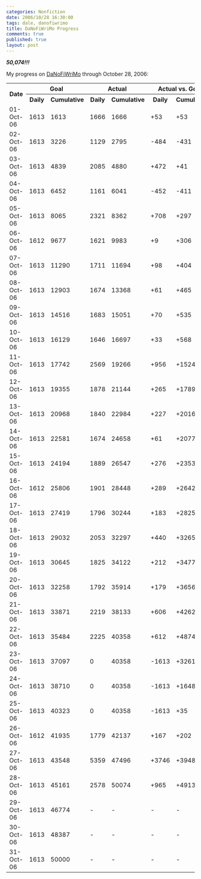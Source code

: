 ```yaml
--- 
categories: Nonfiction
date: 2006/10/28 16:30:00
tags: dale, danofiwrimo
title: DaNoFiWriMo Progress
comments: true
published: true
layout: post
---
```


<p> <em>
<strong>50,074!!!</strong>
</em>

My progress on <a href="http://www.dhemery.com/cwd/2006/09/danofiwrimo">DaNoFiWriMo</a> through October 28, 2006:
<table>
<tr>
<th rowspan="2">Date</th>
<th colspan="2">Goal</th>
<th colspan="2">Actual</th>
<th colspan="2">Actual vs. Goal</th>
</tr>
<tr>
<th>Daily</th>
<th>Cumulative</th>
<th>Daily</th>
<th>Cumulative</th>
<th>Daily</th>
<th>Cumulative</th>
</tr>
<tr>
<td>01-Oct-06</td>
<td>1613</td>
<td>1613</td>
<td>1666</td>
<td>1666</td>
<td>+53</td>
<td>+53</td>
</tr>
<tr>
<td>02-Oct-06</td>
<td>1613</td>
<td>3226</td>
<td>1129</td>
<td>2795</td>
<td>-484</td>
<td>-431</td>
</tr>
<tr>
<td>03-Oct-06</td>
<td>1613</td>
<td>4839</td>
<td>2085</td>
<td>4880</td>
<td>+472</td>
<td>+41</td>
</tr>
<tr>
<td>04-Oct-06</td>
<td>1613</td>
<td>6452</td>
<td>1161</td>
<td>6041</td>
<td>-452</td>
<td>-411</td>
</tr>
<tr>
<td>05-Oct-06</td>
<td>1613</td>
<td>8065</td>
<td>2321</td>
<td>8362</td>
<td>+708</td>
<td>+297</td>
</tr>
<tr>
<td>06-Oct-06</td>
<td>1612</td>
<td>9677</td>
<td>1621</td>
<td>9983</td>
<td>+9</td>
<td>+306</td>
</tr>
<tr>
<td>07-Oct-06</td>
<td>1613</td>
<td>11290</td>
<td>1711</td>
<td>11694</td>
<td>+98</td>
<td>+404</td>
</tr>
<tr>
<td>08-Oct-06</td>
<td>1613</td>
<td>12903</td>
<td>1674</td>
<td>13368</td>
<td>+61</td>
<td>+465</td>
</tr>
<tr>
<td>09-Oct-06</td>
<td>1613</td>
<td>14516</td>
<td>1683</td>
<td>15051</td>
<td>+70</td>
<td>+535</td>
</tr>
<tr>
<td>10-Oct-06</td>
<td>1613</td>
<td>16129</td>
<td>1646</td>
<td>16697</td>
<td>+33</td>
<td>+568</td>
</tr>
<tr>
<td>11-Oct-06</td>
<td>1613</td>
<td>17742</td>
<td>2569</td>
<td>19266</td>
<td>+956</td>
<td>+1524</td>
</tr>
<tr>
<td>12-Oct-06</td>
<td>1613</td>
<td>19355</td>
<td>1878</td>
<td>21144</td>
<td>+265</td>
<td>+1789</td>
</tr>
<tr>
<td>13-Oct-06</td>
<td>1613</td>
<td>20968</td>
<td>1840</td>
<td>22984</td>
<td>+227</td>
<td>+2016</td>
</tr>
<tr>
<td>14-Oct-06</td>
<td>1613</td>
<td>22581</td>
<td>1674</td>
<td>24658</td>
<td>+61</td>
<td>+2077</td>
</tr>
<tr>
<td>15-Oct-06</td>
<td>1613</td>
<td>24194</td>
<td>1889</td>
<td>26547</td>
<td>+276</td>
<td>+2353</td>
</tr>
<tr>
<td>16-Oct-06</td>
<td>1612</td>
<td>25806</td>
<td>1901</td>
<td>28448</td>
<td>+289</td>
<td>+2642</td>
</tr>
<tr>
<td>17-Oct-06</td>
<td>1613</td>
<td>27419</td>
<td>1796</td>
<td>30244</td>
<td>+183</td>
<td>+2825</td>
</tr>
<tr>
<td>18-Oct-06</td>
<td>1613</td>
<td>29032</td>
<td>2053</td>
<td>32297</td>
<td>+440</td>
<td>+3265</td>
</tr>
<tr>
<td>19-Oct-06</td>
<td>1613</td>
<td>30645</td>
<td>1825</td>
<td>34122</td>
<td>+212</td>
<td>+3477</td>
</tr>
<tr>
<td>20-Oct-06</td>
<td>1613</td>
<td>32258</td>
<td>1792</td>
<td>35914</td>
<td>+179</td>
<td>+3656</td>
</tr>
<tr>
<td>21-Oct-06</td>
<td>1613</td>
<td>33871</td>
<td>2219</td>
<td>38133</td>
<td>+606</td>
<td>+4262</td>
</tr>
<tr>
<td>22-Oct-06</td>
<td>1613</td>
<td>35484</td>
<td>2225</td>
<td>40358</td>
<td>+612</td>
<td>+4874</td>
</tr>
<tr>
<td>23-Oct-06</td>
<td>1613</td>
<td>37097</td>
<td>0</td>
<td>40358</td>
<td>-1613</td>
<td>+3261</td>
</tr>
<tr>
<td>24-Oct-06</td>
<td>1613</td>
<td>38710</td>
<td>0</td>
<td>40358</td>
<td>-1613</td>
<td>+1648</td>
</tr>
<tr>
<td>25-Oct-06</td>
<td>1613</td>
<td>40323</td>
<td>0</td>
<td>40358</td>
<td>-1613</td>
<td>+35</td>
</tr>
<tr>
<td>26-Oct-06</td>
<td>1612</td>
<td>41935</td>
<td>1779</td>
<td>42137</td>
<td>+167</td>
<td>+202</td>
</tr>
<tr>
<td>27-Oct-06</td>
<td>1613</td>
<td>43548</td>
<td>5359</td>
<td>47496</td>
<td>+3746</td>
<td>+3948</td>
</tr>
<tr>
<td>28-Oct-06</td>
<td>1613</td>
<td>45161</td>
<td>2578</td>
<td>50074</td>
<td>+965</td>
<td>+4913</td>
</tr>
<tr>
<td>29-Oct-06</td>
<td>1613</td>
<td>46774</td>
<td>-</td>
<td>-</td>
<td>-</td>
<td>-</td>
</tr>
<tr>
<td>30-Oct-06</td>
<td>1613</td>
<td>48387</td>
<td>-</td>
<td>-</td>
<td>-</td>
<td>-</td>
</tr>
<tr>
<td>31-Oct-06</td>
<td>1613</td>
<td>50000</td>
<td>-</td>
<td>-</td>
<td>-</td>
<td>-</td>
</tr>
</table>
